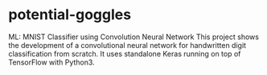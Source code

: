 # potential-goggles
ML: MNIST Classifier using Convolution Neural Network
This project shows the development of a convolutional neural network for handwritten digit classification from scratch.
It uses standalone Keras running on top of TensorFlow with Python3.
